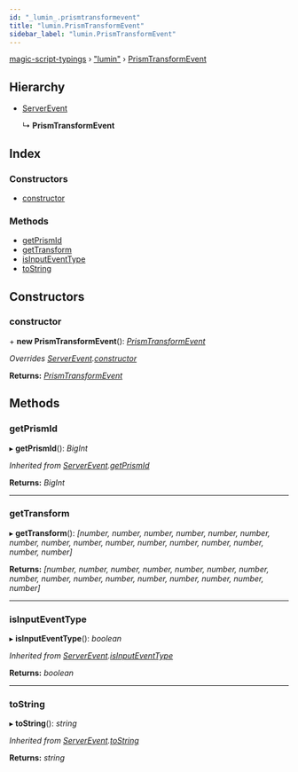 ```yaml
---
id: "_lumin_.prismtransformevent"
title: "lumin.PrismTransformEvent"
sidebar_label: "lumin.PrismTransformEvent"
---
```


[magic-script-typings](../index.md) › [&quot;lumin&quot;](../modules/_lumin_.md) › [PrismTransformEvent](_lumin_.prismtransformevent.md)

## Hierarchy

* [ServerEvent](_lumin_.serverevent.md)

  ↳ **PrismTransformEvent**

## Index

### Constructors

* [constructor](_lumin_.prismtransformevent.md#constructor)

### Methods

* [getPrismId](_lumin_.prismtransformevent.md#getprismid)
* [getTransform](_lumin_.prismtransformevent.md#gettransform)
* [isInputEventType](_lumin_.prismtransformevent.md#isinputeventtype)
* [toString](_lumin_.prismtransformevent.md#tostring)

## Constructors

###  constructor

\+ **new PrismTransformEvent**(): *[PrismTransformEvent](_lumin_.prismtransformevent.md)*

*Overrides [ServerEvent](_lumin_.serverevent.md).[constructor](_lumin_.serverevent.md#constructor)*

**Returns:** *[PrismTransformEvent](_lumin_.prismtransformevent.md)*

## Methods

###  getPrismId

▸ **getPrismId**(): *BigInt*

*Inherited from [ServerEvent](_lumin_.serverevent.md).[getPrismId](_lumin_.serverevent.md#getprismid)*

**Returns:** *BigInt*

___

###  getTransform

▸ **getTransform**(): *[number, number, number, number, number, number, number, number, number, number, number, number, number, number, number, number]*

**Returns:** *[number, number, number, number, number, number, number, number, number, number, number, number, number, number, number, number]*

___

###  isInputEventType

▸ **isInputEventType**(): *boolean*

*Inherited from [ServerEvent](_lumin_.serverevent.md).[isInputEventType](_lumin_.serverevent.md#isinputeventtype)*

**Returns:** *boolean*

___

###  toString

▸ **toString**(): *string*

*Inherited from [ServerEvent](_lumin_.serverevent.md).[toString](_lumin_.serverevent.md#tostring)*

**Returns:** *string*
